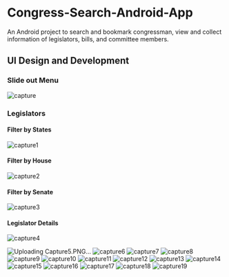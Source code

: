 # Congress-Search-Android-App

An Android project to search and bookmark congressman, view and collect information of legislators, bills, and committee members.
## UI Design and Development
### Slide out Menu

![capture](https://user-images.githubusercontent.com/23087939/31148137-b8260324-a840-11e7-9703-1823f8fd4991.PNG)

### Legislators
#### Filter by States
![capture1](https://user-images.githubusercontent.com/23087939/31148136-b825b090-a840-11e7-9178-29d97f1d7b97.PNG)
#### Filter by House
![capture2](https://user-images.githubusercontent.com/23087939/31148139-b82ed4a4-a840-11e7-9bf9-78b400c5553a.PNG)
#### Filter by Senate
![capture3](https://user-images.githubusercontent.com/23087939/31148138-b828a886-a840-11e7-8456-39a699300a78.PNG)
#### Legislator Details
![capture4](https://user-images.githubusercontent.com/23087939/31148135-b825104a-a840-11e7-94b6-d201b1a3140b.PNG)

![Uploading Capture5.PNG…]()
![capture6](https://user-images.githubusercontent.com/23087939/31148149-b85d052c-a840-11e7-95de-7eb52726bc35.PNG)
![capture7](https://user-images.githubusercontent.com/23087939/31148141-b83796f2-a840-11e7-9268-22641aee8ac1.PNG)
![capture8](https://user-images.githubusercontent.com/23087939/31148140-b837990e-a840-11e7-8ade-02355cebf42d.PNG)
![capture9](https://user-images.githubusercontent.com/23087939/31148142-b842a51a-a840-11e7-92d5-6e39ab8700d1.PNG)
![capture10](https://user-images.githubusercontent.com/23087939/31148145-b84f6af2-a840-11e7-9733-aa1d0b285e1f.PNG)
![capture11](https://user-images.githubusercontent.com/23087939/31148143-b8480366-a840-11e7-966e-f2073fd32691.PNG)
![capture12](https://user-images.githubusercontent.com/23087939/31148144-b8486c66-a840-11e7-9863-22f57c698a6b.PNG)
![capture13](https://user-images.githubusercontent.com/23087939/31148146-b8589064-a840-11e7-8115-ff491255b2b7.PNG)
![capture14](https://user-images.githubusercontent.com/23087939/31148148-b85cdb06-a840-11e7-876e-6b69bb36b1b1.PNG)
![capture15](https://user-images.githubusercontent.com/23087939/31148147-b85a5a0c-a840-11e7-9362-3ca1fd372fe4.PNG)
![capture16](https://user-images.githubusercontent.com/23087939/31148150-b863ff76-a840-11e7-9836-784d3cdf0cc0.PNG)
![capture17](https://user-images.githubusercontent.com/23087939/31148153-b86df1de-a840-11e7-8dee-3a98318df1e6.PNG)
![capture18](https://user-images.githubusercontent.com/23087939/31148151-b86b74b8-a840-11e7-8df9-2833db46e90c.PNG)
![capture19](https://user-images.githubusercontent.com/23087939/31148152-b86d685e-a840-11e7-9d0a-5910759016f5.PNG)
